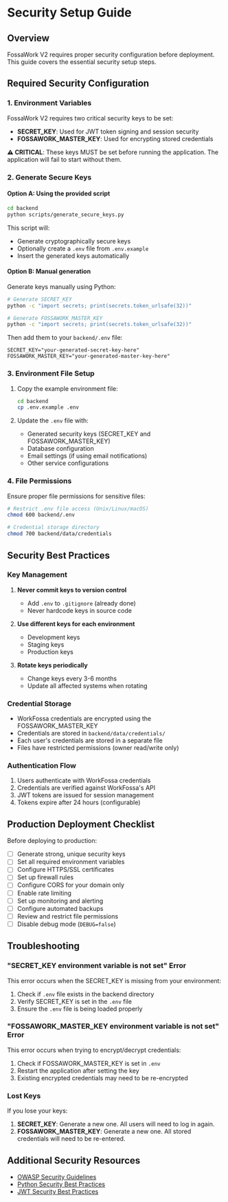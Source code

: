 # Security Setup Guide

## Overview

FossaWork V2 requires proper security configuration before deployment. This guide covers the essential security setup steps.

## Required Security Configuration

### 1. Environment Variables

FossaWork V2 requires two critical security keys to be set:

- **SECRET_KEY**: Used for JWT token signing and session security
- **FOSSAWORK_MASTER_KEY**: Used for encrypting stored credentials

**⚠️ CRITICAL**: These keys MUST be set before running the application. The application will fail to start without them.

### 2. Generate Secure Keys

#### Option A: Using the provided script

```bash
cd backend
python scripts/generate_secure_keys.py
```

This script will:
- Generate cryptographically secure keys
- Optionally create a `.env` file from `.env.example`
- Insert the generated keys automatically

#### Option B: Manual generation

Generate keys manually using Python:

```bash
# Generate SECRET_KEY
python -c "import secrets; print(secrets.token_urlsafe(32))"

# Generate FOSSAWORK_MASTER_KEY
python -c "import secrets; print(secrets.token_urlsafe(32))"
```

Then add them to your `backend/.env` file:

```env
SECRET_KEY="your-generated-secret-key-here"
FOSSAWORK_MASTER_KEY="your-generated-master-key-here"
```

### 3. Environment File Setup

1. Copy the example environment file:
   ```bash
   cd backend
   cp .env.example .env
   ```

2. Update the `.env` file with:
   - Generated security keys (SECRET_KEY and FOSSAWORK_MASTER_KEY)
   - Database configuration
   - Email settings (if using email notifications)
   - Other service configurations

### 4. File Permissions

Ensure proper file permissions for sensitive files:

```bash
# Restrict .env file access (Unix/Linux/macOS)
chmod 600 backend/.env

# Credential storage directory
chmod 700 backend/data/credentials
```

## Security Best Practices

### Key Management

1. **Never commit keys to version control**
   - Add `.env` to `.gitignore` (already done)
   - Never hardcode keys in source code

2. **Use different keys for each environment**
   - Development keys
   - Staging keys
   - Production keys

3. **Rotate keys periodically**
   - Change keys every 3-6 months
   - Update all affected systems when rotating

### Credential Storage

- WorkFossa credentials are encrypted using the FOSSAWORK_MASTER_KEY
- Credentials are stored in `backend/data/credentials/`
- Each user's credentials are stored in a separate file
- Files have restricted permissions (owner read/write only)

### Authentication Flow

1. Users authenticate with WorkFossa credentials
2. Credentials are verified against WorkFossa's API
3. JWT tokens are issued for session management
4. Tokens expire after 24 hours (configurable)

## Production Deployment Checklist

Before deploying to production:

- [ ] Generate strong, unique security keys
- [ ] Set all required environment variables
- [ ] Configure HTTPS/SSL certificates
- [ ] Set up firewall rules
- [ ] Configure CORS for your domain only
- [ ] Enable rate limiting
- [ ] Set up monitoring and alerting
- [ ] Configure automated backups
- [ ] Review and restrict file permissions
- [ ] Disable debug mode (`DEBUG=false`)

## Troubleshooting

### "SECRET_KEY environment variable is not set" Error

This error occurs when the SECRET_KEY is missing from your environment:

1. Check if `.env` file exists in the backend directory
2. Verify SECRET_KEY is set in the `.env` file
3. Ensure the `.env` file is being loaded properly

### "FOSSAWORK_MASTER_KEY environment variable is not set" Error

This error occurs when trying to encrypt/decrypt credentials:

1. Check if FOSSAWORK_MASTER_KEY is set in `.env`
2. Restart the application after setting the key
3. Existing encrypted credentials may need to be re-encrypted

### Lost Keys

If you lose your keys:

1. **SECRET_KEY**: Generate a new one. All users will need to log in again.
2. **FOSSAWORK_MASTER_KEY**: Generate a new one. All stored credentials will need to be re-entered.

## Additional Security Resources

- [OWASP Security Guidelines](https://owasp.org/)
- [Python Security Best Practices](https://python.readthedocs.io/en/latest/library/secrets.html)
- [JWT Security Best Practices](https://tools.ietf.org/html/rfc8725)